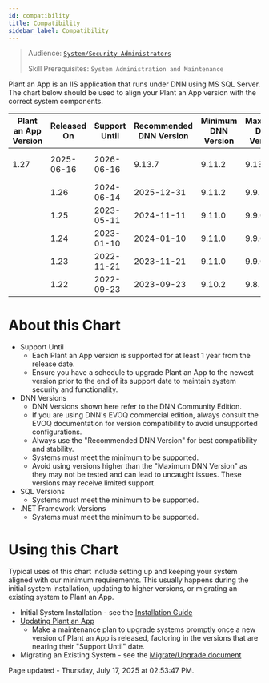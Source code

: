 ```yaml
---
id: compatibility
title: Compatibility
sidebar_label: Compatibility
---
```


> Audience: [`System/Security Administrators`](/docs/audience#systemsecurity-administrators)
> 
> Skill Prerequisites: `System Administration and Maintenance`

Plant an App is an IIS application that runs under DNN using MS SQL Server.  The chart below should be used to align your Plant an App version with the correct system components.


| Plant an App Version | Released On | Support Until | Recommended DNN Version | Minimum DNN Version | Maximum DNN Version | Minimum SQL Version | Minimum .NET Framework | Notes |
| -------------------- | ----------- | ------------- | ----------------------- | --------------------| ------------------- | ------------------- | ---------------------- | ----- |
 | 1.27 | 2025-06-16 | 2026-06-16 | 9.13.7 | 9.11.2 | 9.13.7 | SQL Server 2016 | 4.7.2 |  |
                | 1.26 | 2024-06-14 | 2025-12-31 | 9.11.2 | 9.9.1 | 9.13.7 | SQL Server 2012 | 4.7.2 |  |
                | 1.25 | 2023-05-11 | 2024-11-11 | 9.11.0 | 9.9.0 | 9.11.3 | SQL Server 2012 | 4.7.2 |  |
                | 1.24 | 2023-01-10 | 2024-01-10 | 9.11.0 | 9.9.0 | 9.11.3 | SQL Server 2012 | 4.7.2 |  |
                | 1.23 | 2022-11-21 | 2023-11-21 | 9.11.0 | 9.9.0 | 9.11.0 | SQL Server 2012 | 4.7.2 |  |
                | 1.22 | 2022-09-23 | 2023-09-23 | 9.10.2 | 9.8.1 | 9.10.6 | SQL Server 2012 | 4.7.2 |  |
                


# About this Chart
- Support Until
  - Each Plant an App version is supported for at least 1 year from the release date.  
  - Ensure you have a schedule to upgrade Plant an App to the newest version prior to the end of its support date to maintain system security and functionality.
- DNN Versions
  - DNN Versions shown here refer to the DNN Community Edition.
  - If you are using DNN's EVOQ commercial edition, always consult the EVOQ documentation for version compatibility to avoid unsupported configurations.
  - Always use the "Recommended DNN Version" for best compatibility and stability.
  - Systems must meet the minimum to be supported.
  - Avoid using versions higher than the "Maximum DNN Version" as they may not be tested and can lead to uncaught issues. These versions may receive limited support.
- SQL Versions
  - Systems must meet the minimum to be supported.
- .NET Framework Versions
  - Systems must meet the minimum to be supported.

# Using this Chart
Typical uses of this chart include setting up and keeping your system aligned with our minimum requirements. This usually happens during the initial system installation, updating to higher versions, or migrating an existing system to Plant an App.
- Initial System Installation - see the [Installation Guide](https://learn.plantanapp.com/docs/current/general/installation-guide)
- [Updating Plant an App](https://learn.plantanapp.com/docs/current/updates/updating-plant-an-app)
  - Make a maintenance plan to upgrade systems promptly once a new version of Plant an App is released, factoring in the versions that are nearing their "Support Until" date.
- Migrating an Existing System - see the [Migrate/Upgrade document](https://learn.plantanapp.com/docs/current/important-notes/upgrading-dnnsharp-to-plant-an-app) 

Page updated - Thursday, July 17, 2025 at 02:53:47 PM.
